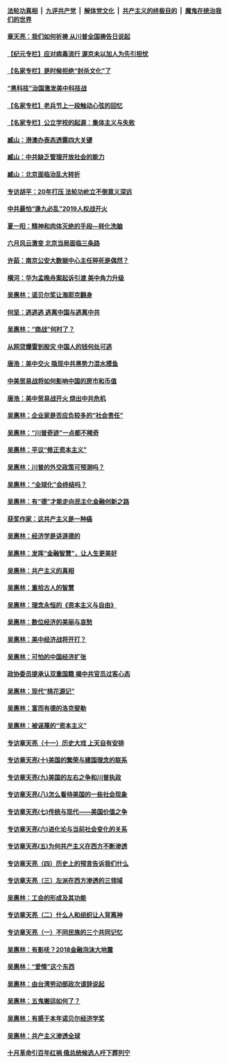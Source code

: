 ####  [法轮功真相](../../../../basic/blob/master/README.md?t=07090431) &nbsp;|&nbsp; [九评共产党](../../../../9ping.md/blob/master/README.md?t=07090431) &nbsp;|&nbsp; [解体党文化](../../../../jtdwh.md/blob/master/README.md?t=07090431)  &nbsp;|&nbsp; [共产主义的终极目的](../../../../gczydzjmd.md/blob/master/README.md?t=07090431) &nbsp;|&nbsp; [魔鬼在统治我们的世界](../../../../mgztzwmdsj.md/blob/master/README.md?t=07090431) 

#### [章天亮：我们如何祈祷 从川普全国祷告日说起](../pages/nsc423/n11944627.md?t=07090431) 

#### [【纪元专栏】应对病毒流行 渥京未以加人为先引担忧](../pages/nsc423/n11875714.md?t=07090431) 

#### [【名家专栏】是时候拒绝“封杀文化”了](../pages/nsc423/n11814093.md?t=07090431) 

#### [“黑科技”治国激发美中科技战](../pages/nsc423/n11638056.md?t=07090431) 

#### [【名家专栏】老兵节上一段触动心弦的回忆](../pages/nsc423/n11646016.md?t=07090431) 

#### [【名家专栏】公立学校的起源：集体主义与失败](../pages/nsc423/n11601833.md?t=07090431) 

#### [臧山：港澳办表态透露四大关键](../pages/nsc423/n11421628.md?t=07090431) 

#### [臧山：中共缺乏管理开放社会的能力](../pages/nsc423/n11407457.md?t=07090431) 

#### [臧山：北京面临治乱大转折](../pages/nsc423/n11406895.md?t=07090431) 

#### [专访胡平：20年打压 法轮功屹立不倒意义深远](../pages/nsc423/n11398800.md?t=07090431) 

#### [中共最怕“逢九必乱”2019人权战开火](../pages/nsc423/n11385248.md?t=07090431) 

#### [夏一阳：精神和肉体灭绝的手段—转化洗脑](../pages/nsc423/n11368250.md?t=07090431) 

#### [六月风云激变 北京当局面临三条路](../pages/nsc423/n11313668.md?t=07090431) 

#### [许茹：南京公安大数据中心主任猝死是偶然？](../pages/nsc423/n11064744.md?t=07090431) 

#### [横河：华为孟晚舟案起诉引渡 美中角力升级](../pages/nsc423/n11027230.md?t=07090431) 

#### [吴惠林：诺贝尔奖让海耶克翻身](../pages/nsc423/n10890049.md?t=07090431) 

#### [何坚：逃逃逃 逃离中国与逃离中共](../pages/nsc423/n10592891.md?t=07090431) 

#### [吴惠林：“商战”何时了？](../pages/nsc423/n10573558.md?t=07090431) 

#### [从网贷爆雷到股灾 中国人的钱何处可逃](../pages/nsc423/n10572800.md?t=07090431) 

#### [唐浩：美中交火 隐现中共黑势力混水摸鱼](../pages/nsc423/n10544040.md?t=07090431) 

#### [中美贸易战将如何影响中国的房市和币值](../pages/nsc423/n10543697.md?t=07090431) 

#### [唐浩：美中贸易战开火 烧出中共危机](../pages/nsc423/n10540126.md?t=07090431) 

#### [吴惠林：企业家是否应负较多的“社会责任”](../pages/nsc423/n10535022.md?t=07090431) 

#### [吴惠林：“川普奇迹”一点都不稀奇](../pages/nsc423/n10512808.md?t=07090431) 

#### [吴惠林：平议“修正资本主义”](../pages/nsc423/n10495724.md?t=07090431) 

#### [吴惠林：川普的外交政策可预测吗？](../pages/nsc423/n10462387.md?t=07090431) 

#### [吴惠林：“全球化”会终结吗？](../pages/nsc423/n10452838.md?t=07090431) 

#### [吴惠林：有“德”才能走向民主化金融创新之路](../pages/nsc423/n10432292.md?t=07090431) 

#### [获奖作家：这共产主义是一种癌](../pages/nsc423/n10431541.md?t=07090431) 

#### [吴惠林：经济学是讲道德的](../pages/nsc423/n10398014.md?t=07090431) 

#### [吴惠林：发挥“金融智慧”，让人生更美好](../pages/nsc423/n10375019.md?t=07090431) 

#### [吴惠林：共产主义的真相](../pages/nsc423/n10351394.md?t=07090431) 

#### [吴惠林：重拾古人的智慧](../pages/nsc423/n10337691.md?t=07090431) 

#### [吴惠林：理念永恒的《资本主义与自由》](../pages/nsc423/n10316274.md?t=07090431) 

#### [吴惠林：数位经济的美丽与哀愁](../pages/nsc423/n10292946.md?t=07090431) 

#### [吴惠林：美中经济战将开打？](../pages/nsc423/n10258825.md?t=07090431) 

#### [吴惠林：可怕的中国经济扩张](../pages/nsc423/n10219147.md?t=07090431) 

#### [政协委员提承认双重国籍 揭中共官员过客心态](../pages/nsc423/n10208809.md?t=07090431) 

#### [吴惠林：现代“桃花源记”](../pages/nsc423/n10185234.md?t=07090431) 

#### [吴惠林：富而有德的洛克斐勒](../pages/nsc423/n10142264.md?t=07090431) 

#### [吴惠林：被诬蔑的“资本主义”](../pages/nsc423/n10124816.md?t=07090431) 

#### [专访章天亮（十一）历史大戏 上天自有安排](../pages/nsc423/n10094905.md?t=07090431) 

#### [专访章天亮(十)美国的繁荣与建国理念的联系](../pages/nsc423/n10094899.md?t=07090431) 

#### [专访章天亮(九)美国的左右之争和川普执政](../pages/nsc423/n10094889.md?t=07090431) 

#### [专访章天亮(八)怎么看待美国的一些社会现象](../pages/nsc423/n10094857.md?t=07090431) 

#### [专访章天亮(七)传统与现代——美国价值之争](../pages/nsc423/n10093140.md?t=07090431) 

#### [专访章天亮(六)进化论与当前社会变化的关系](../pages/nsc423/n10092036.md?t=07090431) 

#### [专访章天亮(五)为何共产主义在西方不断渗透](../pages/nsc423/n10083620.md?t=07090431) 

#### [专访章天亮（四）历史上的预言告诉我们什么](../pages/nsc423/n10083606.md?t=07090431) 

#### [专访章天亮（三）左派在西方渗透的三领域](../pages/nsc423/n10081115.md?t=07090431) 

#### [吴惠林：工会的形成及其功能](../pages/nsc423/n10080633.md?t=07090431) 

#### [专访章天亮（二）什么人和组织让人背离神](../pages/nsc423/n10076637.md?t=07090431) 

#### [专访章天亮（一）不同民族的三个共同记忆](../pages/nsc423/n10074188.md?t=07090431) 

#### [吴惠林：有影呒？2018金融泡沫大地震](../pages/nsc423/n10040534.md?t=07090431) 

#### [吴惠林：“爱情”这个东西](../pages/nsc423/n10019423.md?t=07090431) 

#### [吴惠林：由台湾劳动部政次请辞说起](../pages/nsc423/n9979679.md?t=07090431) 

#### [吴惠林：五鬼搬运如何了？](../pages/nsc423/n9925338.md?t=07090431) 

#### [吴惠林：有感于本年诺贝尔经济学奖](../pages/nsc423/n9871883.md?t=07090431) 

#### [吴惠林：共产主义渗透全球](../pages/nsc423/n9812748.md?t=07090431) 

#### [十月革命引百年红祸 俄总统候选人吁下葬列宁](../pages/nsc423/n9810182.md?t=07090431) 

